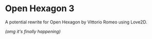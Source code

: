 # Open Hexagon 3

A potential rewrite for Open Hexagon by Vittorio Romeo using Love2D.

*(omg it's finally happening)*